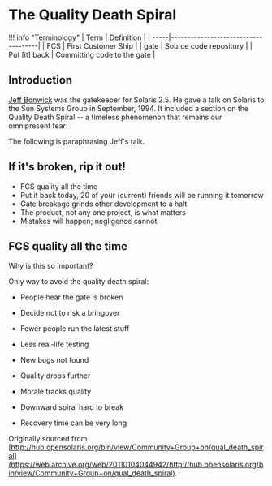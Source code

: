 # The Quality Death Spiral

!!! info "Terminology"
    | Term | Definition                          |
    | -----|-------------------------------------|
    | FCS  | First Customer Ship                 |
    | gate | Source code repository              |
    | Put [it] back | Committing code to the gate |

## Introduction

[Jeff Bonwick](https://en.wikipedia.org/wiki/Jeff_Bonwick) was the gatekeeper
for Solaris 2.5. He gave a talk on Solaris to the Sun Systems Group in
September, 1994. It included a section on the Quality Death Spiral -- a
timeless phenomenon that remains our omnipresent fear:

The following is paraphrasing Jeff's talk.

## If it's broken, rip it out!

* FCS quality all the time
* Put it back today, 20 of your (current) friends will be running it tomorrow
* Gate breakage grinds other development to a halt
* The product, not any one project, is what matters
* Mistakes will happen; negligence cannot

## FCS quality all the time

Why is this so important?

Only way to avoid the quality death spiral:

* People hear the gate is broken
* Decide not to risk a bringover
* Fewer people run the latest stuff
* Less real-life testing
* New bugs not found
* Quality drops further

* Morale tracks quality
* Downward spiral hard to break
* Recovery time can be very long

Originally sourced from [http://hub.opensolaris.org/bin/view/Community+Group+on/qual_death_spiral](https://web.archive.org/web/20110104044942/http://hub.opensolaris.org/bin/view/Community+Group+on/qual_death_spiral).
